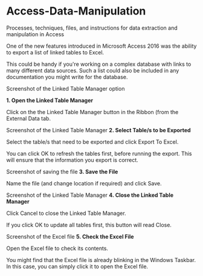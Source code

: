 # Access-Data-Manipulation
Processes, techniques, files, and instructions for data extraction and manipulation in Access

One of the new features introduced in Microsoft Access 2016 was the ability to export a list of linked tables to Excel.

This could be handy if you're working on a complex database with links to many different data sources. Such a list could also be included in any documentation you might write for the database.

Screenshot of the Linked Table Manager option

**1. Open the Linked Table Manager**

Click on the the Linked Table Manager button in the Ribbon (from the External Data tab.

Screenshot of the Linked Table Manager
**2. Select Table/s to be Exported**

Select the table/s that need to be exported and click Export To Excel.

You can click OK to refresh the tables first, before running the export. This will ensure that the information you export is correct.

Screenshot of saving the file
**3. Save the File**

Name the file (and change location if required) and click Save.

Screenshot of the Linked Table Manager
**4. Close the Linked Table Manager**

Click Cancel to close the Linked Table Manager.

If you click OK to update all tables first, this button will read Close.

Screenshot of the Excel file
**5. Check the Excel File**

Open the Excel file to check its contents.

You might find that the Excel file is already blinking in the Windows Taskbar. In this case, you can simply click it to open the Excel file.
